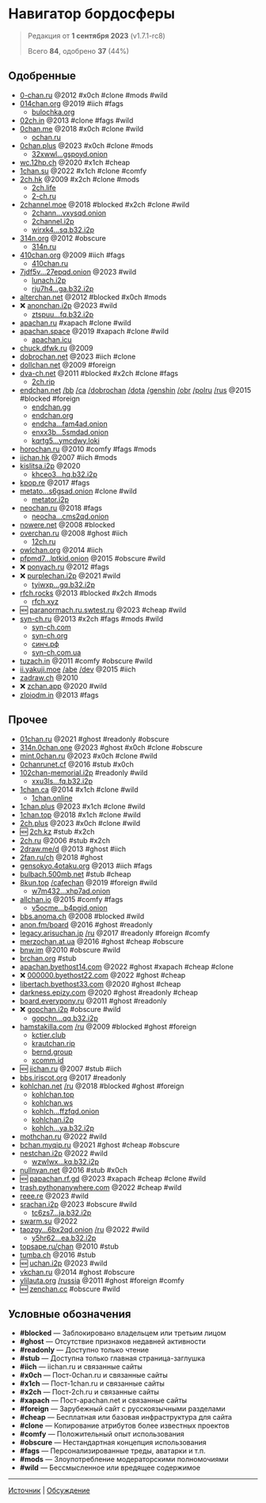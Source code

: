 # Навигатор бордосферы

> Редакция от **1 сентября 2023** (v1.7.1-rc8)
>
> Всего **84**, одобрено **37** (44%)

## Одобренные

  - [0-chan.ru](https://0-chan.ru/) @2012 #x0ch #clone #mods #wild
  - [014chan.org](https://014chan.org/) @2019 #iich #fags
    - [bulochka.org](http://bulochka.org/)
  - [02ch.in](https://02ch.in/) @2013 #clone #fags #wild
  - [0chan.me](https://0chan.me/) @2018 #x0ch #clone #wild
    - [ochan.ru](https://ochan.ru/)
  - [0chan.plus](https://0chan.plus/) @2023 #x0ch #clone #mods
    - [32xwwl...gspoyd.onion](http://32xwwlgnvohjzhlfcgkakdktbscrzsa2fdbrbh43evu4vuxqw3gspoyd.onion/)
  - [wc.12hp.ch](https://wc.12hp.ch/) @2020 #x1ch #cheap
  - [1chan.su](https://1chan.su/) @2022 #x1ch #clone #comfy
  - [2ch.hk](https://2ch.hk/) @2009 #x2ch #clone #mods
    - [2ch.life](https://2ch.life/)
    - [2-ch.ru](https://2-ch.ru/)
  - [2channel.moe](https://2channel.moe/) @2018 #blocked #x2ch #clone #wild
    - [2chann...vxysqd.onion](http://2channel5s3pvmo2364gs25e5xrx7nz6kivqhpj6ihh3df4hykvxysqd.onion/)
    - [2channel.i2p](http://2channel.i2p/)
    - [wirxk4...sq.b32.i2p](http://wirxk4kulmd7v6qmttltnu5nx2vtchzvrg7ewocejrvdjcaiv5sq.b32.i2p/)
  - [314n.org](https://314n.org/) @2012 #obscure
    - [314n.ru](https://314n.ru/)
  - [410chan.org](https://410chan.org/) @2009 #iich #fags
    - [410chan.ru](https://410chan.ru/)
  - [7jdf5v...27epqd.onion](http://7jdf5v63lmgtx2ccnkevo4y63aat6t6aqirxmat7qgcb4bxhhc27epqd.onion/) @2023 #wild
    - [lunach.i2p](http://lunach.i2p/)
    - [rju7h4...ga.b32.i2p](http://rju7h4gwust4ptaiqhql7m7nvor45ez5675v7r3rza2egskkrmga.b32.i2p/)
  - [alterchan.net](https://alterchan.net/) @2012 #blocked #x0ch #mods
  - ❌ [anonchan.i2p](http://anonchan.i2p/) @2023 #wild
    - [ztspuu...fq.b32.i2p](http://ztspuueo7wvmnui5fd4jqjy5dzbc2zgu6cbcyopko2hlz4amcgfq.b32.i2p/)
  - [apachan.ru](http://apachan.ru/) #xapach #clone #wild
  - [apachan.space](https://apachan.space/) @2019 #xapach #clone #wild
    - [apachan.icu](https://apachan.icu/)
  - [chuck.dfwk.ru](https://chuck.dfwk.ru/) @2009
  - [dobrochan.net](https://dobrochan.net/) @2023 #iich #clone
  - [dollchan.net](https://dollchan.net/) @2009 #foreign
  - [dva-ch.net](https://dva-ch.net/) @2011 #blocked #x2ch #clone #fags
    - [2ch.rip](https://2ch.rip/)
  - [endchan.net](https://endchan.net/) [/bb](https://endchan.net/bb) [/ca](https://endchan.net/ca) [/dobrochan](https://endchan.net/dobrochan) [/dota](https://endchan.net/dota) [/genshin](https://endchan.net/genshin) [/obr](https://endchan.net/obr) [/polru](https://endchan.net/polru) [/rus](https://endchan.net/rus) @2015 #blocked #foreign
    - [endchan.gg](https://endchan.gg/)
    - [endchan.org](https://endchan.org/)
    - [endcha...fam4ad.onion](http://endchancxfbnrfgauuxlztwlckytq7rgeo5v6pc2zd4nyqo3khfam4ad.onion/)
    - [enxx3b...5smdad.onion](http://enxx3byspwsdo446jujc52ucy2pf5urdbhqw3kbsfhlfjwmbpj5smdad.onion/)
    - [kqrtg5...ymcdwy.loki](http://kqrtg5wz4qbyjprujkz33gza7r73iw3ainqp1mz5zmu16symcdwy.loki/)
  - [horochan.ru](https://horochan.ru/) @2010 #comfy #fags #mods
  - [iichan.hk](https://iichan.hk/) @2007 #iich #mods
  - [kislitsa.i2p](http://kislitsa.i2p/) @2020
    - [khceo3...hq.b32.i2p](http://khceo3smaxtng2tnuicmcbhdnkk2j6myi4nkigcux76qh3aabdhq.b32.i2p/)
  - [kpop.re](https://kpop.re/) @2017 #fags
  - [metato...s6gsad.onion](http://metatorrkdagnx2njwvnzqeclsk3qbwabr6hori4vmivj25qy6s6gsad.onion/) #clone #wild
    - [metator.i2p](http://metator.i2p/)
  - [neochan.ru](https://neochan.ru/) @2018 #fags
    - [neocha...cms2qd.onion](http://neochan7n7xp2v6yvw2u6zedciwlhot4kwftqpuoxrjwet3iprcms2qd.onion/)
  - [nowere.net](https://nowere.net/) @2008 #blocked
  - [overchan.ru](http://overchan.ru/) @2008 #ghost #iich
    - [12ch.ru](http://12ch.ru/)
  - [owlchan.org](https://owlchan.org/) @2014 #iich
  - [pfpmd7...lptkid.onion](http://pfpmd7dd5ijt4add2sfi4djsaij4u3ebvnwvyvuj6aeipe2f5llptkid.onion/) @2015 #obscure #wild
  - ❌ [ponyach.ru](https://ponyach.ru/) @2012 #fags
  - ❌ [purplechan.i2p](http://purplechan.i2p/) @2021 #wild
    - [tyiwxp...gq.b32.i2p](http://tyiwxpgs7syjvz3cha3uckaxgondtiktlsvriebyy4qmzgbaj3gq.b32.i2p/)
  - [rfch.rocks](https://rfch.rocks/) @2013 #blocked #x2ch #mods
    - [rfch.xyz](https://rfch.xyz/)
  - 🆕 [paranormach.ru.swtest.ru](http://paranormach.ru.swtest.ru/) @2023 #cheap #wild
  - [syn-ch.ru](https://syn-ch.ru/) @2013 #x2ch #fags #mods #wild
    - [syn-ch.com](https://syn-ch.com/)
    - [syn-ch.org](https://syn-ch.org/)
    - [синч.рф](https://синч.рф/)
    - [syn-ch.com.ua](https://syn-ch.com.ua/)
  - [tuzach.in](https://tuzach.in/) @2011 #comfy #obscure #wild
  - [ii.yakuji.moe](https://ii.yakuji.moe/) [/abe](https://ii.yakuji.moe/abe) [/dev](https://ii.yakuji.moe/dev) @2015 #iich
  - [zadraw.ch](http://zadraw.ch/) @2010
  - ❌ [zchan.app](https://zchan.app/) @2020 #wild
  - [zloiodm.in](https://zloiodm.in/) @2013 #fags

## Прочее

  - [01chan.ru](http://01chan.ru/) @2021 #ghost #readonly #obscure
  - [314n.0chan.one](https://314n.0chan.one/) @2023 #ghost #x0ch #clone #obscure
  - [mint.0chan.ru](https://mint.0chan.ru/) @2023 #x0ch #clone #wild
  - [0chanrunet.cf](https://0chanrunet.cf/) @2016 #stub #x0ch
  - [102chan-memorial.i2p](http://102chan-memorial.i2p/) #readonly #wild
    - [xxu3ls...fq.b32.i2p](http://xxu3lso4h2rh6wmrxiou3ax7r7la7x6dhoepnku3jvrlwp35pefq.b32.i2p/)
  - [1chan.ca](https://1chan.ca/) @2014 #x1ch #clone #wild
    - [1chan.online](https://1chan.online/)
  - [1chan.plus](https://1chan.plus/) @2023 #x1ch #clone #wild
  - [1chan.top](https://1chan.top/) @2018 #x1ch #clone #wild
  - [2ch.plus](https://2ch.plus/) @2023 #x0ch #clone #wild
  - 🆕 [2ch.kz](http://2ch.kz/) #stub #x2ch
  - [2ch.ru](http://2ch.ru/) @2006 #stub #x2ch
  - [2draw.me/d](https://2draw.me/d) @2013 #ghost #iich
  - [2fan.ru/ch](https://2fan.ru/ch) @2018 #ghost
  - [gensokyo.4otaku.org](https://gensokyo.4otaku.org/) @2013 #iich #fags
  - [bulbach.500mb.net](http://bulbach.500mb.net/) #stub #cheap
  - [8kun.top](https://8kun.top/) [/cafechan](https://8kun.top/cafechan) @2019 #foreign #wild
    - [w7m432...xhp7ad.onion](http://w7m432cocr665kf5tlpcxojwldajr3njd2etcxwhpbrt44eemuxhp7ad.onion/)
  - [allchan.io](https://allchan.io/) @2015 #comfy #fags
    - [v5ocme...b4pgid.onion](http://v5ocmeo5igswk45cq3vpo5iomjxy6spzugaqwfx3ublqbxdffbb4pgid.onion/)
  - [bbs.anoma.ch](https://bbs.anoma.ch/) @2008 #blocked #wild
  - [anon.fm/board](https://anon.fm/board) @2016 #ghost #readonly
  - [legacy.arisuchan.jp](https://legacy.arisuchan.jp/) [/ru](https://legacy.arisuchan.jp/ru) @2017 #readonly #foreign #comfy
  - [merzochan.at.ua](https://merzochan.at.ua/) @2016 #ghost #cheap #obscure
  - [bnw.im](http://bnw.im/) @2010 #obscure #wild
  - [brchan.org](https://brchan.org/) #stub
  - [apachan.byethost14.com](http://apachan.byethost14.com/) @2022 #ghost #xapach #cheap #clone
  - ❌ [000000.byethost22.com](http://000000.byethost22.com/) @2022 #ghost #cheap
  - [libertach.byethost33.com](http://libertach.byethost33.com/) @2020 #ghost #cheap
  - [darkness.epizy.com](http://darkness.epizy.com/) @2020 #ghost #readonly #cheap
  - [board.everypony.ru](https://board.everypony.ru/) @2011 #ghost #readonly
  - ❌ [gopchan.i2p](http://gopchan.i2p/) #obscure #wild
    - [gopchn...qq.b32.i2p](https://gopchnqtt2thncw263t32kg3wav567kf5lhzpzqcbnp5diofnhqq.b32.i2p/)
  - [hamstakilla.com](https://hamstakilla.com/) [/ru](https://hamstakilla.com/ru) @2009 #blocked #ghost #foreign
    - [kctier.club](https://kctier.club/)
    - [krautchan.rip](https://krautchan.rip/)
    - [bernd.group](https://bernd.group/)
    - [xcomm.id](https://xcomm.id/)
  - 🆕 [iichan.ru](http://iichan.ru/) @2007 #stub #iich
  - [bbs.iriscot.org](https://bbs.iriscot.org/) @2017 #readonly
  - [kohlchan.net](https://kohlchan.net/) [/ru](https://kohlchan.net/ru) @2018 #blocked #ghost #foreign
    - [kohlchan.top](https://kohlchan.top/)
    - [kohlchan.ws](https://kohlchan.ws/)
    - [kohlch...ffzfqd.onion](http://kohlchanvwpfx6hthoti5fvqsjxgcwm3tmddvpduph5fqntv5affzfqd.onion/)
    - [kohlchan.i2p](http://kohlchan.i2p/)
    - [kohlch...ya.b32.i2p](http://kohlchanvn6vtsujobyw4pt5naaszmxqutd5hsdatmxfe2qaqhya.b32.i2p/)
  - [mothchan.ru](https://mothchan.ru/) @2022 #wild
  - [bchan.myqip.ru](https://bchan.myqip.ru/) @2021 #ghost #cheap #obscure
  - [nestchan.i2p](http://nestchan.i2p/) @2022 #wild
    - [wzwlwx...kq.b32.i2p](http://wzwlwxju3orzbuld7cjtia2z4fqp2vt7orjdzmsz3ynlqr3ewokq.b32.i2p/)
  - [nullnyan.net](https://nullnyan.net/) @2016 #stub #x0ch
  - 🆕 [papachan.rf.gd](https://papachan.rf.gd/) @2023 #xapach #cheap #clone #wild
  - [trash.pythonanywhere.com](https://trash.pythonanywhere.com/) @2022 #cheap #wild
  - [reee.re](https://reee.re/) @2023 #wild
  - [srachan.i2p](http://srachan.i2p/) @2023 #obscure #wild
    - [tc6zs7...ja.b32.i2p](http://tc6zs7ddxl3vlfvug2ynvrklq2z6eslgwxj3gcksxs3tz7saseja.b32.i2p/)
  - [swarm.su](https://swarm.su/) @2022
  - [taozgy...6bx2qd.onion](http://taozgyb2jfbj567lzvfjse4c2snsb37tq3o2iucflxqoilogwc6bx2qd.onion/) [/ru](http://taozgyb2jfbj567lzvfjse4c2snsb37tq3o2iucflxqoilogwc6bx2qd.onion/ru) @2022 #wild
    - [y5hr62...ea.b32.i2p](http://y5hr627jx2kzyaxlg3i5ohbmlj37eduamz67qd23kkg3dy4hg5ea.b32.i2p/)
  - [topsape.ru/chan](http://topsape.ru/chan) @2010 #stub
  - [tumba.ch](https://tumba.ch/) @2016 #stub
  - 🆕 [uchan.i2p](https://uchan.i2p/) @2023 #wild
  - [vkchan.ru](https://vkchan.ru/) @2014 #ghost #obscure
  - [ylilauta.org](https://ylilauta.org/) [/russia](https://ylilauta.org/russia) @2011 #ghost #foreign #comfy
  - 🆕 [zenchan.cc](https://zenchan.cc/) #obscure #wild

## Условные обозначения

  - **#blocked** — Заблокировано владельцем или третьим лицом
  - **#ghost** — Отсутствие признаков недавней активности
  - **#readonly** — Доступно только чтение
  - **#stub** — Доступна только главная страница-заглушка
  - **#iich** — iichan.ru и связанные сайты
  - **#x0ch** — Пост-0chan.ru и связанные сайты
  - **#x1ch** — Пост-1chan.ru и связанные сайты
  - **#x2ch** — Пост-2ch.ru и связанные сайты
  - **#xapach** — Пост-apachan.net и связанные сайты
  - **#foreign** — Зарубежный сайт с русскоязычными разделами
  - **#cheap** — Бесплатная или базовая инфраструктура для сайта
  - **#clone** — Копирование атрибутов более известных проектов
  - **#comfy** — Положительный опыт использования
  - **#obscure** — Нестандартная концепция использования
  - **#fags** — Персонализированные треды, аватарки и т.п.
  - **#mods** — Злоупотребление модераторскими полномочиями
  - **#wild** — Бессмысленное или вредящее содержимое

---

[Источник](https://github.com/austrellum/navigator) | [Обсуждение](https://wc.12hp.ch/wc/res/950.html)
